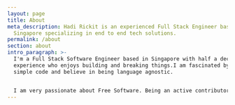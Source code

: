 ```yaml
---
layout: page
title: About
meta_description: Hadi Rickit is an experienced Full Stack Engineer based in
  Singapore specializing in end to end tech solutions.
permalink: /about
section: about
intro_paragraph: >-
  I'm a Full Stack Software Engineer based in Singapore with half a decade of
  experience who enjoys building and breaking things.I am fascinated by clean,
  simple code and believe in being language agnostic. 


  I am very passionate about Free Software. Being an active contributor to multiple FOSS projects I strongly believe in avoiding proprietary technologies where possible.I disagree with the current state of data privacy and reject the blatant mass collection of personal information. I also feel very strongly about Tech literacy for the masses and try to involve myself with mentoring and or teaching where I can as the state of tech literacy among the general public is abysmal.
---
```

